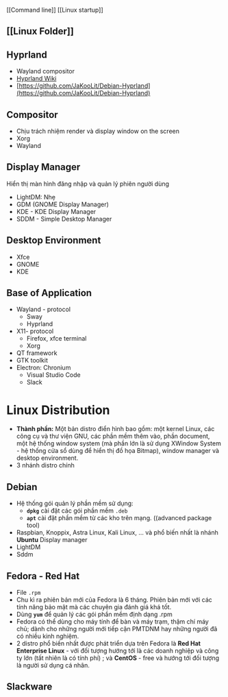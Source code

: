 [[Command line]]
[[Linux startup]]

## [[Linux Folder]]
## Hyprland
- Wayland compositor
- [Hyprland Wiki](https://wiki.hyprland.org/)
- [https://github.com/JaKooLit/Debian-Hyprland](https://github.com/JaKooLit/Debian-Hyprland)
## Compositor
- Chịu trách nhiệm render và display window on the screen
- Xorg
- Wayland
## Display Manager
Hiển thị màn hình đăng nhập và quản lý phiên người dùng
- LightDM: Nhẹ
- GDM (GNOME Display Manager)
- KDE - KDE Display Manager
- SDDM - Simple Desktop Manager
## Desktop Environment
- Xfce
- GNOME
- KDE
## Base of Application
- Wayland - protocol
    - Sway
    - Hyprland
- X11- protocol
    - Firefox, xfce terminal
    - Xorg
- QT framework
- GTK toolkit
- Electron: Chronium
    - Visual Studio Code
    - Slack
# Linux Distribution
- **Thành phần:** Một bản distro điển hình bao gồm: một kernel Linux, các công cụ và thư viện GNU, các phần mềm thêm vào, phần document, một hệ thống window system (mà phần lớn là sử dụng XWindow System - hệ thống cửa sổ dùng để hiển thị đồ họa Bitmap), window manager và desktop environment.
- 3 nhánh distro chính
## Debian
- Hệ thống gói quản lý phần mềm sử dụng:
    - **`dpkg`** cài đặt các gói phần mềm `.deb`
    - **`apt`** cài đặt phần mềm từ các kho trên mạng. ((advanced package tool)
- Raspbian, Knoppix, Astra Linux, Kali Linux, ... và phổ biến nhất là nhánh **Ubuntu**
Display manager
- LightDM
- Sddm

## Fedora - Red Hat
- File `.rpm`
- Chu kì ra phiên bản mới của Fedora là 6 tháng. Phiên bản mới với các tính năng bảo mật mà các chuyên gia đánh giá khá tốt.
- Dùng **`yum`** để quản lý các gói phần mềm định dạng .rpm
- Fedora có thể dùng cho máy tính để bàn và máy trạm, thậm chí máy chủ; dành cho những người mới tiếp cận PMTDNM hay những người đã có nhiều kinh nghiệm.
- 2 distro phổ biến nhất được phát triển dựa trên Fedora là **Red Hat Enterprise Linux** - với đối tượng hướng tới là các doanh nghiệp và công ty lớn (tất nhiên là có tính phí) ; và **CentOS** - free và hướng tới đối tượng là người sử dụng cá nhân.
## Slackware